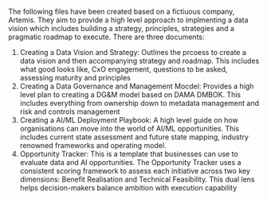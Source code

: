 The following files have been created based on a fictiuous company, Artemis. They aim to provide a high level approach to implmenting a data vision which includes building a strategy, principles, strategies and a pragmatic roadmap to execute. 
There are three documents:
  1. Creating a Data Vision and Strategy: Outlines the prcoess to create a data vision and then accompanying strategy and roadmap. This includes what good looks like,       CxO engagement, questions to be asked, assessing maturity and principles 
  2. Creating a Data Governance and Management Mocdel: Provides a high level plan to creating a DG&M model based on DAMA DMBOK. This includes everything from ownership     down to metadata management and risk and controls management 
  3. Creating a AI/ML Deployment Playbook: A high level guide on how organisations can move into the world of AI/ML opportunities. This includes current state assessment and future state mapping, industry renowned frameworks and operating model. 
  4. Opportunity Tracker: This is a template that businesses can use to evaluate data and AI opportunities. The Opportunity Tracker uses a consistent scoring framework      to assess each initiative across two key dimensions: Benefit Realisation and Technical Feasibility. This dual lens helps decision-makers balance ambition with          execution capability
